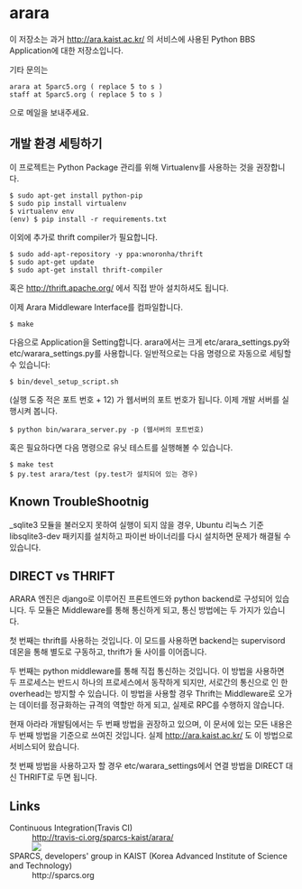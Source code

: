 arara
=====

이 저장소는 과거 http://ara.kaist.ac.kr/ 의 서비스에 사용된 Python BBS Application에 대한 저장소입니다.

기타 문의는

    arara at 5parc5.org ( replace 5 to s )
    staff at 5parc5.org ( replace 5 to s )

으로 메일을 보내주세요.

개발 환경 세팅하기
-----

이 프로젝트는 Python Package 관리를 위해 Virtualenv를 사용하는 것을 권장합니다.

    $ sudo apt-get install python-pip
    $ sudo pip install virtualenv
    $ virtualenv env
    (env) $ pip install -r requirements.txt

이외에 추가로 thrift compiler가 필요합니다. 

    $ sudo add-apt-repository -y ppa:wnoronha/thrift
    $ sudo apt-get update
    $ sudo apt-get install thrift-compiler

혹은 http://thrift.apache.org/ 에서 직접 받아 설치하셔도 됩니다.

이제 Arara Middleware Interface를 컴파일합니다.

    $ make

다음으로 Application을 Setting합니다. arara에서는 크게 etc/arara_settings.py와 etc/warara_settings.py를 사용합니다.
일반적으로는 다음 명령으로 자동으로 세팅할 수 있습니다:

    $ bin/devel_setup_script.sh
    
(실행 도중 적은 포트 번호 + 12) 가 웹서버의 포트 번호가 됩니다.
이제 개발 서버를 실행시켜 봅니다.

    $ python bin/warara_server.py -p (웹서버의 포트번호)
    
혹은 필요하다면 다음 명령으로 유닛 테스트를 실행해볼 수 있습니다.

    $ make test
    $ py.test arara/test (py.test가 설치되어 있는 경우)

Known TroubleShootnig
-----

_sqlite3 모듈을 불러오지 못하여 실행이 되지 않을 경우, Ubuntu 리눅스 기준 libsqlite3-dev 패키지를 설치하고 파이썬 바이너리를 다시 설치하면 문제가 해결될 수 있습니다.

DIRECT vs THRIFT
-----

ARARA 엔진은 django로 이루어진 프론트엔드와 python backend로 구성되어 있습니다.
두 모듈은 Middleware를 통해 통신하게 되고, 통신 방법에는 두 가지가 있습니다.

첫 번째는 thrift를 사용하는 것입니다. 이 모드를 사용하면 backend는 supervisord
데몬을 통해 별도로 구동하고, thrift가 둘 사이를 이어줍니다.

두 번째는 python middleware를 통해 직접 통신하는 것입니다. 이 방법을 사용하면
두 프로세스는 반드시 하나의 프로세스에서 동작하게 되지만, 서로간의 통신으로 인
한 overhead는 방지할 수 있습니다. 이 방법을 사용할 경우 Thrift는 Middleware로
오가는 데이터를 정규화하는 규격의 역할만 하게 되고, 실제로 RPC를 수행하지 않습니다.

현재 아라라 개발팀에서는 두 번째 방법을 권장하고 있으며, 이 문서에 있는 모든
내용은 두 번째 방법을 기준으로 쓰여진 것입니다. 실제 http://ara.kaist.ac.kr/ 도
이 방법으로 서비스되어 왔습니다.

첫 번째 방법을 사용하고자 할 경우 etc/warara_settings에서 연결 방법을 DIRECT 대신
THRIFT로 두면 됩니다.

Links
-----

<dl>
  <dt>Continuous Integration(Travis CI)</dt>
  <dd><a href="http://travis-ci.org/sparcs-kaist/arara/">http://travis-ci.org/sparcs-kaist/arara/ 
  <br/> <img src="https://secure.travis-ci.org/sparcs-kaist/arara.png?branch=master"></a></dd>
  <dt>SPARCS, developers' group in KAIST (Korea Advanced Institute of Science and Technology)</dt>
  <dd>http://sparcs.org</dd>
</dl>
     
